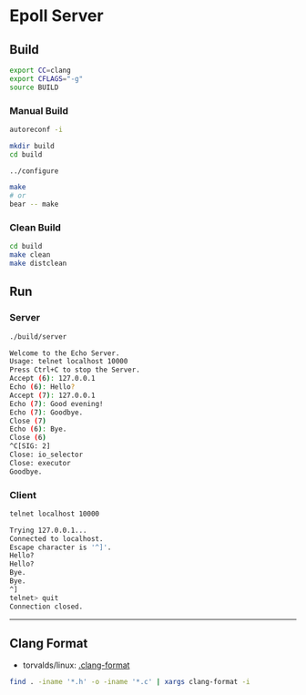 # Epoll Server

## Build

```bash
export CC=clang
export CFLAGS="-g"
source BUILD
```

### Manual Build

```bash
autoreconf -i
```

```bash
mkdir build
cd build
```

```bash
../configure
```

```bash
make
# or
bear -- make
```

### Clean Build

```bash
cd build
make clean
make distclean
```

## Run

### Server

```bash
./build/server
```

```bash
Welcome to the Echo Server.
Usage: telnet localhost 10000
Press Ctrl+C to stop the Server.
Accept (6): 127.0.0.1
Echo (6): Hello?
Accept (7): 127.0.0.1
Echo (7): Good evening!
Echo (7): Goodbye.
Close (7)
Echo (6): Bye.
Close (6)
^C[SIG: 2]
Close: io_selector
Close: executor
Goodbye.
```

### Client

```bash
telnet localhost 10000
```

```bash
Trying 127.0.0.1...
Connected to localhost.
Escape character is '^]'.
Hello?
Hello?
Bye.
Bye.
^]
telnet> quit
Connection closed.
```

---

## Clang Format

- torvalds/linux: [.clang-format](https://github.com/torvalds/linux/blob/master/.clang-format)

```bash
find . -iname '*.h' -o -iname '*.c' | xargs clang-format -i
```


